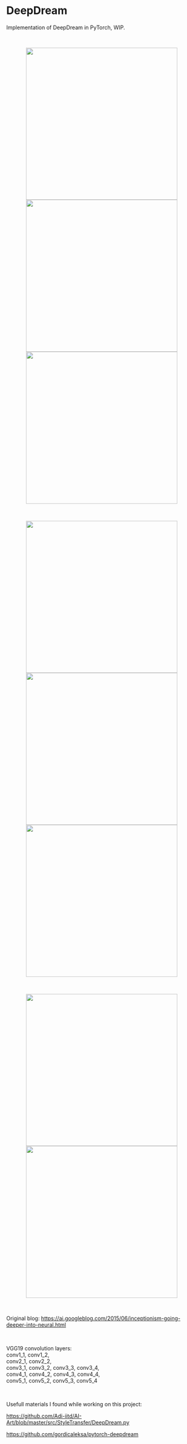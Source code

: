# DeepDream

Implementation of DeepDream in PyTorch, WIP.

<br>

<p align="center">
<img src="https://github.com/andricmitrovic/DeepDream-PyTorch/blob/main/Input/starry_night.jpg" width="400">
<img src="https://github.com/andricmitrovic/DeepDream-PyTorch/blob/main/Beautiful_dreams/starry_night_vgg19_conv3_2.jpg" width="400">
<img src="https://github.com/andricmitrovic/DeepDream-PyTorch/blob/main/Beautiful_dreams/starry_night_vgg19_conv5_1.jpg" width="400">
</p>

<br>

<p align="center">
<img src="https://github.com/andricmitrovic/DeepDream-PyTorch/blob/main/Input/leaves.jpg" width="400">
<img src="https://github.com/andricmitrovic/DeepDream-PyTorch/blob/main/Beautiful_dreams/leaves_vgg19_conv4_2.jpg" width="400">
<img src="https://github.com/andricmitrovic/DeepDream-PyTorch/blob/main/Beautiful_dreams/leaves_vgg19_conv5_4.jpg" width="400">
</p>

<br>

<p align="center">
<img src="https://github.com/andricmitrovic/DeepDream-PyTorch/blob/main/Input/nikola.jpeg" width="400">
<img src="https://github.com/andricmitrovic/DeepDream-PyTorch/blob/main/Beautiful_dreams/nikola_vgg19_conv3_4.jpg" width="400">
</p>

<br>

Original blog: https://ai.googleblog.com/2015/06/inceptionism-going-deeper-into-neural.html

<br>

VGG19 convolution layers: \
conv1_1, conv1_2, \
conv2_1, conv2_2, \
conv3_1, conv3_2, conv3_3, conv3_4, \
conv4_1, conv4_2, conv4_3, conv4_4, \
conv5_1, conv5_2, conv5_3, conv5_4 


<br>

Usefull materials I found while working on this project:

https://github.com/Adi-iitd/AI-Art/blob/master/src/StyleTransfer/DeepDream.py

https://github.com/gordicaleksa/pytorch-deepdream
